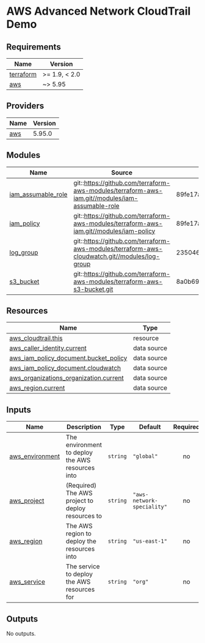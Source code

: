 # AWS Advanced Network CloudTrail Demo

<!-- BEGIN_TF_DOCS -->
## Requirements

| Name | Version |
|------|---------|
| <a name="requirement_terraform"></a> [terraform](#requirement\_terraform) | >= 1.9, < 2.0 |
| <a name="requirement_aws"></a> [aws](#requirement\_aws) | ~> 5.95 |

## Providers

| Name | Version |
|------|---------|
| <a name="provider_aws"></a> [aws](#provider\_aws) | 5.95.0 |

## Modules

| Name | Source | Version |
|------|--------|---------|
| <a name="module_iam_assumable_role"></a> [iam\_assumable\_role](#module\_iam\_assumable\_role) | git::https://github.com/terraform-aws-modules/terraform-aws-iam.git//modules/iam-assumable-role | 89fe17a6549728f1dc7e7a8f7b707486dfb45d89 |
| <a name="module_iam_policy"></a> [iam\_policy](#module\_iam\_policy) | git::https://github.com/terraform-aws-modules/terraform-aws-iam.git//modules/iam-policy | 89fe17a6549728f1dc7e7a8f7b707486dfb45d89 |
| <a name="module_log_group"></a> [log\_group](#module\_log\_group) | git::https://github.com/terraform-aws-modules/terraform-aws-cloudwatch.git//modules/log-group | 235046ca1ff83ada5f9265583ed96c8b675b0468 |
| <a name="module_s3_bucket"></a> [s3\_bucket](#module\_s3\_bucket) | git::https://github.com/terraform-aws-modules/terraform-aws-s3-bucket.git | 8a0b697adfbc673e6135c70246cff7f8052ad95a |

## Resources

| Name | Type |
|------|------|
| [aws_cloudtrail.this](https://registry.terraform.io/providers/hashicorp/aws/latest/docs/resources/cloudtrail) | resource |
| [aws_caller_identity.current](https://registry.terraform.io/providers/hashicorp/aws/latest/docs/data-sources/caller_identity) | data source |
| [aws_iam_policy_document.bucket_policy](https://registry.terraform.io/providers/hashicorp/aws/latest/docs/data-sources/iam_policy_document) | data source |
| [aws_iam_policy_document.cloudwatch](https://registry.terraform.io/providers/hashicorp/aws/latest/docs/data-sources/iam_policy_document) | data source |
| [aws_organizations_organization.current](https://registry.terraform.io/providers/hashicorp/aws/latest/docs/data-sources/organizations_organization) | data source |
| [aws_region.current](https://registry.terraform.io/providers/hashicorp/aws/latest/docs/data-sources/region) | data source |

## Inputs

| Name | Description | Type | Default | Required |
|------|-------------|------|---------|:--------:|
| <a name="input_aws_environment"></a> [aws\_environment](#input\_aws\_environment) | The environment to deploy the AWS resources into | `string` | `"global"` | no |
| <a name="input_aws_project"></a> [aws\_project](#input\_aws\_project) | (Required) The AWS project to deploy resources to | `string` | `"aws-network-speciality"` | no |
| <a name="input_aws_region"></a> [aws\_region](#input\_aws\_region) | The AWS region to deploy the resources into | `string` | `"us-east-1"` | no |
| <a name="input_aws_service"></a> [aws\_service](#input\_aws\_service) | The service to deploy the AWS resources for | `string` | `"org"` | no |

## Outputs

No outputs.
<!-- END_TF_DOCS -->
